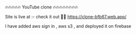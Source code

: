 🔥🔥🔥🔥🔥 YouTube clone 🔥🔥🔥🔥🔥🔥🔥🔥

Site is live at  :- check it out 👍🏿
https://clone-bfb67.web.app/

I have added aws sign in , aws s3 , and deployed it on firebase
